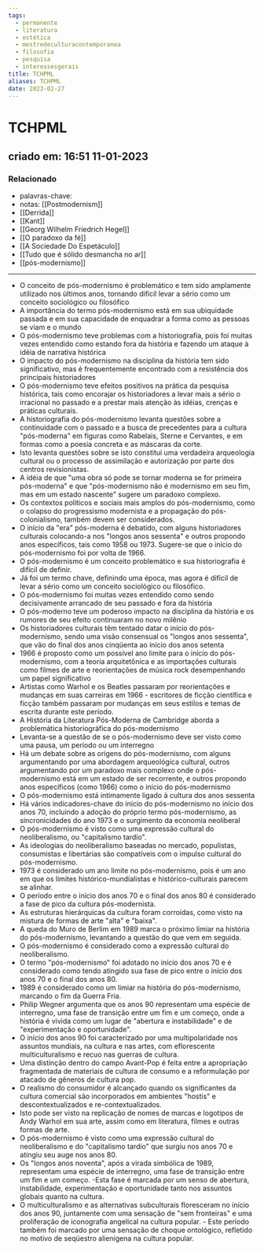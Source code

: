 ```yaml
---
tags:
  - permanente
  - literatura
  - estética
  - mestredeculturacontemporanea
  - filosofia
  - pesquisa
  - interessesgerais
title: TCHPML
aliases: TCHPML
date: 2023-02-27
---
```

# TCHPML
## criado em: 16:51 11-01-2023

### Relacionado
- palavras-chave: 
- notas: [[Postmodernism]]
- [[Derrida]]
- [[Kant]]
- [[Georg Wilhelm Friedrich Hegel]]
- [[O paradoxo da fé]]
- [[A Sociedade Do Espetáculo]]
- [[Tudo que é sólido desmancha no ar]]
- [[pós-modernismo]]
---
- O conceito de pós-modernismo é problemático e tem sido amplamente utilizado nos últimos anos, tornando difícil levar a sério como um conceito sociológico ou filosófico
- A importância do termo pós-modernismo está em sua ubiquidade passada e em sua capacidade de enquadrar a forma como as pessoas se viam e o mundo
- O pós-modernismo teve problemas com a historiografia, pois foi muitas vezes entendido como estando fora da história e fazendo um ataque à idéia de narrativa histórica
- O impacto do pós-modernismo na disciplina da história tem sido significativo, mas é frequentemente encontrado com a resistência dos principais historiadores
- O pós-modernismo teve efeitos positivos na prática da pesquisa histórica, tais como encorajar os historiadores a levar mais a sério o irracional no passado e a prestar mais atenção às idéias, crenças e práticas culturais.
- A historiografia do pós-modernismo levanta questões sobre a continuidade com o passado e a busca de precedentes para a cultura "pós-moderna" em figuras como Rabelais, Sterne e Cervantes, e em formas como a poesia concreta e as máscaras da corte.
- Isto levanta questões sobre se isto constitui uma verdadeira arqueologia cultural ou o processo de assimilação e autorização por parte dos centros revisionistas.
- A idéia de que "uma obra só pode se tornar moderna se for primeira pós-moderna" e que "pós-modernismo não é modernismo em seu fim, mas em um estado nascente" sugere um paradoxo complexo.
- Os contextos políticos e sociais mais amplos do pós-modernismo, como o colapso do progressismo modernista e a propagação do pós-colonialismo, também devem ser considerados.
- O início da "era" pós-moderna é debatido, com alguns historiadores culturais colocando-a nos "longos anos sessenta" e outros propondo anos específicos, tais como 1958 ou 1973. Sugere-se que o início do pós-modernismo foi por volta de 1966.
- O pós-modernismo é um conceito problemático e sua historiografia é difícil de definir. 
- Já foi um termo chave, definindo uma época, mas agora é difícil de levar a sério como um conceito sociológico ou filosófico. 
- O pós-modernismo foi muitas vezes entendido como sendo decisivamente arrancado de seu passado e fora da história 
- O pós-moderno teve um poderoso impacto na disciplina da história e os rumores de seu efeito continuaram no novo milênio 
- Os historiadores culturais têm tentado datar o início do pós-modernismo, sendo uma visão consensual os "longos anos sessenta", que vão do final dos anos cinqüenta ao início dos anos setenta 
- 1966 é proposto como um possível ano limite para o início do pós-modernismo, com a teoria arquitetônica e as importações culturais como filmes de arte e reorientações de música rock desempenhando um papel significativo 
- Artistas como Warhol e os Beatles passaram por reorientações e mudanças em suas carreiras em 1966 - escritores de ficção científica e ficção também passaram por mudanças em seus estilos e temas de escrita durante este período.
- A História da Literatura Pós-Moderna de Cambridge aborda a problemática historiográfica do pós-modernismo
- Levanta-se a questão de se o pós-modernismo deve ser visto como uma pausa, um período ou um interregno
- Há um debate sobre as origens do pós-modernismo, com alguns argumentando por uma abordagem arqueológica cultural, outros argumentando por um paradoxo mais complexo onde o pós-modernismo está em um estado de ser recorrente, e outros propondo anos específicos (como 1966) como o início do pós-modernismo
- O pós-modernismo está intimamente ligado à cultura dos anos sessenta
- Há vários indicadores-chave do início do pós-modernismo no início dos anos 70, incluindo a adoção do próprio termo pós-modernismo, as sincronicidades do ano 1973 e o surgimento da economia neoliberal
- O pós-modernismo é visto como uma expressão cultural do neoliberalismo, ou "capitalismo tardio".
- As ideologias do neoliberalismo baseadas no mercado, populistas, consumistas e libertárias são compatíveis com o impulso cultural do pós-modernismo.
- 1973 é considerado um ano limite no pós-modernismo, pois é um ano em que os limites histórico-mundialistas e histórico-culturais parecem se alinhar.
- O período entre o início dos anos 70 e o final dos anos 80 é considerado a fase de pico da cultura pós-modernista.
- As estruturas hierárquicas da cultura foram corroídas, como visto na mistura de formas de arte "alta" e "baixa".
- A queda do Muro de Berlim em 1989 marca o próximo limiar na história do pós-modernismo, levantando a questão do que vem em seguida.
- O pós-modernismo é considerado como a expressão cultural do neoliberalismo.
- O termo "pós-modernismo" foi adotado no início dos anos 70 e é considerado como tendo atingido sua fase de pico entre o início dos anos 70 e o final dos anos 80.
- 1989 é considerado como um limiar na história do pós-modernismo, marcando o fim da Guerra Fria.
- Philip Wegner argumenta que os anos 90 representam uma espécie de interregno, uma fase de transição entre um fim e um começo, onde a história é vivida como um lugar de "abertura e instabilidade" e de "experimentação e oportunidade".
- O início dos anos 90 foi caracterizado por uma multipolaridade nos assuntos mundiais, na cultura e nas artes, com eflorescente multiculturalismo e recuo nas guerras de cultura.
- Uma distinção dentro do campo Avant-Pop é feita entre a apropriação fragmentada de materiais de cultura de consumo e a reformulação por atacado de gêneros de cultura pop. 
- O realismo do consumidor é alcançado quando os significantes da cultura comercial são incorporados em ambientes "hostis" e descontextualizados e re-contextualizados. 
- Isto pode ser visto na replicação de nomes de marcas e logotipos de Andy Warhol em sua arte, assim como em literatura, filmes e outras formas de arte. 
- O pós-modernismo é visto como uma expressão cultural do neoliberalismo e do "capitalismo tardio" que surgiu nos anos 70 e atingiu seu auge nos anos 80. 
- Os "longos anos noventa", após a virada simbólica de 1989, representam uma espécie de interregno, uma fase de transição entre um fim e um começo. -Esta fase é marcada por um senso de abertura, instabilidade, experimentação e oportunidade tanto nos assuntos globais quanto na cultura. 
- O multiculturalismo e as alternativas subculturais floresceram no início dos anos 90, juntamente com uma sensação de "sem fronteiras" e uma proliferação de iconografia angelical na cultura popular. - Este período também foi marcado por uma sensação de choque ontológico, refletido no motivo de seqüestro alienígena na cultura popular.
